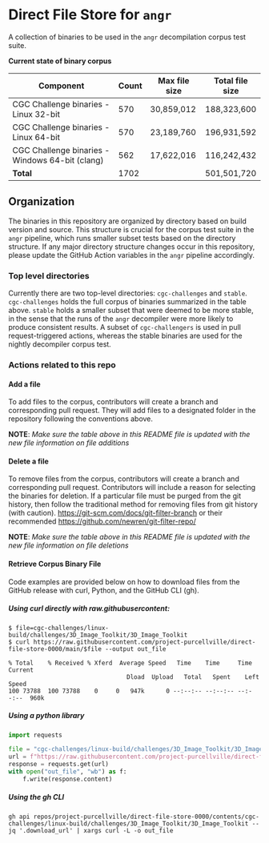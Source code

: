 # Direct File Store for `angr`

A collection of binaries to be used in the `angr` decompilation corpus test suite.

**Current state of binary corpus**

| Component                                       | Count | Max file size | Total file size |
| ----------------------------------------------- | ----- | ------------- | --------------- |
| CGC Challenge binaries - Linux 32-bit           | 570   | 30,859,012    | 188,323,600     |
| CGC Challenge binaries - Linux 64-bit           | 570   | 23,189,760    | 196,931,592     |
| CGC Challenge binaries - Windows 64-bit (clang) | 562   | 17,622,016    | 116,242,432     |
| **Total**                                       | 1702  |               | 501,501,720     |

## Organization

The binaries in this repository are organized by directory based on build version and source.
This structure is crucial for the corpus test suite in the `angr` pipeline, which runs smaller
subset tests based on the directory structure. If any major directory structure changes occur
in this repository, please update the GitHub Action variables in the `angr` pipeline accordingly.

### Top level directories

Currently there are two top-level directories: `cgc-challenges` and `stable`.
`cgc-challenges` holds the full corpus of binaries summarized in the table
above. `stable` holds a smaller subset that were deemed to be more stable,
in the sense that the runs of the `angr` decompiler were more likely to
produce consistent results. A subset of `cgc-challengers` is used in pull
request-triggered actions, whereas the stable binaries are used for the
nightly decompiler corpus test.

### Actions related to this repo

#### Add a file

To add files to the corpus, contributors will create a branch and corresponding pull request.
They will add files to a designated folder in the repository following the conventions above.

**NOTE**: _Make sure the table above in this README file is updated with the new file information on_
_file additions_

#### Delete a file

To remove files from the corpus, contributors will create a branch and corresponding pull request. Contributors
will include a reason for selecting the binaries for deletion. If a particular file must be purged from the git
history, then follow the traditional method for removing files from git history (with caution).
https://git-scm.com/docs/git-filter-branch or their recommended https://github.com/newren/git-filter-repo/

**NOTE**: _Make sure the table above in this README file is updated with the new file information on_
_file deletions_

#### Retrieve Corpus Binary File

Code examples are provided below on how to download files from the GitHub release with curl, Python, and the GitHub CLI (gh).

##### Using curl directly with raw.githubusercontent:

```shell
$ file=cgc-challenges/linux-build/challenges/3D_Image_Toolkit/3D_Image_Toolkit
$ curl https://raw.githubusercontent.com/project-purcellville/direct-file-store-0000/main/$file --output out_file

% Total    % Received % Xferd  Average Speed   Time    Time     Time  Current
                                 Dload  Upload   Total   Spent    Left  Speed
100 73788  100 73788    0     0   947k      0 --:--:-- --:--:-- --:--:--  960k
```

##### Using a python library

```python
import requests

file = "cgc-challenges/linux-build/challenges/3D_Image_Toolkit/3D_Image_Toolkit"
url = f"https://raw.githubusercontent.com/project-purcellville/direct-file-store-0000/main/{file}"
response = requests.get(url)
with open("out_file", "wb") as f:
    f.write(response.content)
```

##### Using the gh CLI

```shell
gh api repos/project-purcellville/direct-file-store-0000/contents/cgc-challenges/linux-build/challenges/3D_Image_Toolkit/3D_Image_Toolkit --jq '.download_url' | xargs curl -L -o out_file

```
